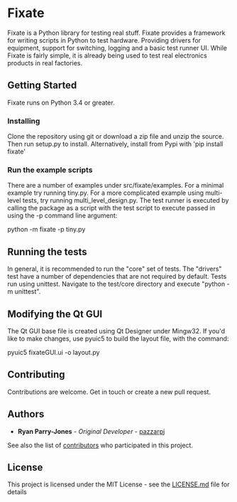 # Fixate

Fixate is a Python library for testing real stuff. Fixate provides a framework for writing scripts in Python to test hardware. Providing drivers for equipment, support for switching, logging and a basic test runner UI. While Fixate is fairly simple, it is already being used to test real electronics products in real factories.

## Getting Started

Fixate runs on Python 3.4 or greater.

### Installing

Clone the repository using git or download a zip file and unzip the source. Then run setup.py to install.
Alternatively, install from Pypi with 'pip install fixate'

### Run the example scripts

There are a number of examples under src/fixate/examples. For a minimal example try running tiny.py. For a more complicated example using multi-level tests, try running multi_level_design.py. The test runner is executed by calling the package as a script with the test script to execute passed in using the -p command line argument:

python -m fixate -p tiny.py

## Running the tests
In general, it is recommended to run the "core" set of tests. The "drivers" test have a number of dependencies that are not required by default. Tests run using unittest. Navigate to the test/core directory and execute "python -m unittest".

## Modifying the Qt GUI

The Qt GUI base file is created using Qt Designer under Mingw32.
If you'd like to make changes, use pyuic5 to build the layout file, with the command:

pyuic5 fixateGUI.ui -o layout.py

## Contributing

Contributions are welcome. Get in touch or create a new pull request.

## Authors

* **Ryan Parry-Jones** - *Original Developer* - [pazzarpj](https://github.com/pazzarpj)

See also the list of [contributors](https://github.com/your/project/contributors) who participated in this project.

## License

This project is licensed under the MIT License - see the [LICENSE.md](LICENSE.md) file for details
